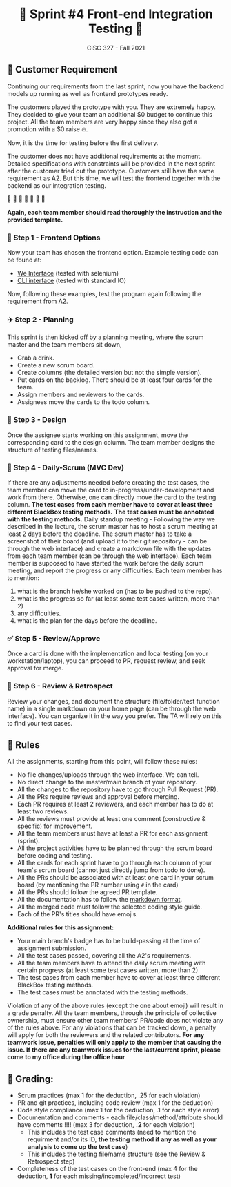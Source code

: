 <h1 align='center'>🍿 Sprint #4 Front-end Integration Testing 🍿</h1>

<p align='center'>CISC 327  -  Fall 2021</p>


## 💺 Customer Requirement

Continuing our requirements from the last sprint, now you have the backend models up running as well as frontend prototypes ready. 

The customers played the prototype with you. 
They are extremely happy. 
They decided to give your team an additional $0 budget to continue this project.
All the team members are very happy since they also got a promotion with a $0 raise 🔥. 

Now, it is the time for testing before the first delivery. 

The customer does not have additional requirements at the moment.
Detailed specifications with constraints will be provided in the next sprint after the customer tried out the prototype. 
Customers still have the same requirement as A2. 
But this time, we will test the frontend together with the backend as our integration testing. 

 🚒 🚒 🚒 🚒 🚒 🚒 🚒

**Again, each team member should read thoroughly the instruction and the provided template.**


### 🍱 Step 1 - Frontend Options

Now your team has chosen the frontend option. Example testing code can be found at:

- [We Interface](https://github.com/CISC-CMPE-327/Python-CI-2021/pull/6/files) (tested with selenium)
- [CLI interface](https://github.com/CISC-CMPE-327/Python-CI-2021/pull/5/files) (tested with standard IO)

Now, following these examples, test the program again following the requirement from A2. 

### ✈️ Step 2 - Planning

This sprint is then kicked off by a planning meeting, where the scrum master and the team members sit down, 
- Grab a drink.
- Create a new scrum board.
- Create columns (the detailed version but not the simple version).
- Put cards on the backlog. There should be at least four cards for the team.
- Assign members and reviewers to the cards.
- Assignees move the cards to the todo column.


### 🎨 Step 3 - Design

Once the assignee starts working on this assignment, move the corresponding card to the design column.
The team member designs the structure of testing files/names. 

### 🚀 Step 4 - Daily-Scrum (MVC Dev)

If there are any adjustments needed before creating the test cases, the team member can move the card to in-progress/under-development and work from there.
Otherwise, one can directly move the card to the testing column.
**The test cases from each member have to cover at least three different BlackBox testing methods.**
**The test cases must be annotated with the testing methods.**
Daily standup meeting - Following the way we described in the lecture, the scrum master has to host a scrum meeting at least 2 days before the deadline.
The scrum master has to take a screenshot of their board (and upload it to their git repository - can be through the web interface) and create a markdown file with the updates from each team member (can be through the web interface). Each team member is supposed to have started the work before the daily scrum meeting, 
and report the progress or any difficulties. Each team member has to mention: 
1) what is the branch he/she worked on (has to be pushed to the repo). 
2) what is the progress so far (at least some test cases written, more than 2)
3) any difficulties.
4) what is the plan for the days before the deadline.


### ✅ Step 5 - Review/Approve
Once a card is done with the implementation and local testing (on your workstation/laptop), you can proceed to PR, request review, and seek approval for merge. 


### 📝 Step 6 - Review & Retrospect
Review your changes, and document the structure (file/folder/test function name) in a single markdown on your home page (can be through the web interface). You can organize it in the way you prefer. 
The TA will rely on this to find your test cases.


## 💺 Rules

All the assignments, starting from this point, will follow these rules:

- No file changes/uploads through the web interface. We can tell.
- No direct change to the master/main branch of your repository. 
- All the changes to the repository have to go through Pull Request (PR).
- All the PRs require reviews and approval before merging. 
- Each PR requires at least 2 reviewers, and each member has to do at least two reviews.
- All the reviews must provide at least one comment (constructive & specific) for improvement. 
- All the team members must have at least a PR for each assignment (sprint).
- All the project activities have to be planned through the scrum board before coding and testing.
- All the cards for each sprint have to go through each column of your team's scrum board (cannot just directly jump from todo to done).
- All the PRs should be associated with at least one card in your scrum board (by mentioning the PR number using `#` in the card)
- All the PRs should follow the agreed PR template.
- All the documentation has to follow the [markdown format](https://guides.github.com/features/mastering-markdown/).
- All the merged code must follow the selected coding style guide. 
- Each of the PR's titles should have emojis. 

**Additional rules for this assignment:**
- Your main branch's badge has to be build-passing at the time of assignment submission. 
- All the test cases passed, covering all the A2's requirements.
- All the team members have to attend the daily scrum meeting with certain progress (at least some test cases written, more than 2)
- The test cases from each member have to cover at least three different BlackBox testing methods.
- The test cases must be annotated with the testing methods.


Violation of any of the above rules (except the one about emoji) will result in a grade penalty.
All the team members, through the principle of collective ownership, must ensure other team members' PR/code does not violate any of the rules above.
For any violations that can be tracked down, a penalty will apply for both the reviewers and the related contributors. 
**For any teamwork issue, penalties will only apply to the member that causing the issue. If there are any teamwork issues for the last/current sprint, please come to my office during the office hour**

## 💺 Grading:

- Scrum practices (max 1 for the deduction, .25 for each violation)
- PR and git practices, including code review (max 1 for the deduction)
- Code style compliance (max 1 for the deduction, .1 for each style error)
- Documentation and comments - each file/class/method/attribute should have comments !!!! (max 3 for deduction, **.2** for each violation)
  - This includes the test case comments (need to mention the requirment and/or its ID, **the testing method if any as well as your analysis to come up the test case**)
  - This includes the testing file/name structure (see the Review & Retrospect step)
- Completeness of the test cases on the front-end (max 4 for the deduction, **1** for each missing/incompleted/incorrect test)
